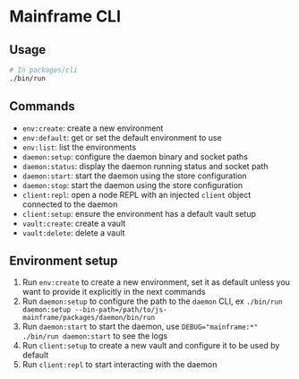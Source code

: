 # Mainframe CLI

## Usage

```sh
# In packages/cli
./bin/run
```

## Commands

- `env:create`: create a new environment
- `env:default`: get or set the default environment to use
- `env:list`: list the environments
- `daemon:setup`: configure the daemon binary and socket paths
- `daemon:status`: display the daemon running status and socket path
- `daemon:start`: start the daemon using the store configuration
- `daemon:stop`: start the daemon using the store configuration
- `client:repl`: open a node REPL with an injected `client` object connected to the daemon
- `client:setup`: ensure the environment has a default vault setup
- `vault:create`: create a vault
- `vault:delete`: delete a vault

## Environment setup

1.  Run `env:create` to create a new environment, set it as default unless you want to provide it explicitly in the next commands
1.  Run `daemon:setup` to configure the path to the `daemon` CLI, ex `./bin/run daemon:setup --bin-path=/path/to/js-mainframe/packages/daemon/bin/run`
1.  Run `daemon:start` to start the daemon, use `DEBUG="mainframe:*" ./bin/run daemon:start` to see the logs
1.  Run `client:setup` to create a new vault and configure it to be used by default
1.  Run `client:repl` to start interacting with the daemon

